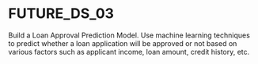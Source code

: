 # FUTURE_DS_03
Build a Loan Approval Prediction Model. Use machine learning techniques to predict whether a loan application will be approved or not based on various factors such as applicant income, loan amount, credit history, etc.
